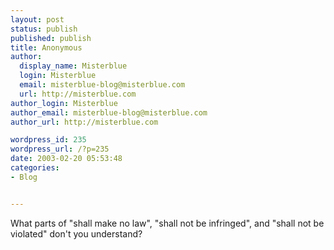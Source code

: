 ```yaml
---
layout: post
status: publish
published: publish
title: Anonymous
author:
  display_name: Misterblue
  login: Misterblue
  email: misterblue-blog@misterblue.com
  url: http://misterblue.com
author_login: Misterblue
author_email: misterblue-blog@misterblue.com
author_url: http://misterblue.com

wordpress_id: 235
wordpress_url: /?p=235
date: 2003-02-20 05:53:48
categories:
- Blog


---
```

What parts of "shall make no law", "shall not be infringed", and "shall not be violated" don't you understand?

